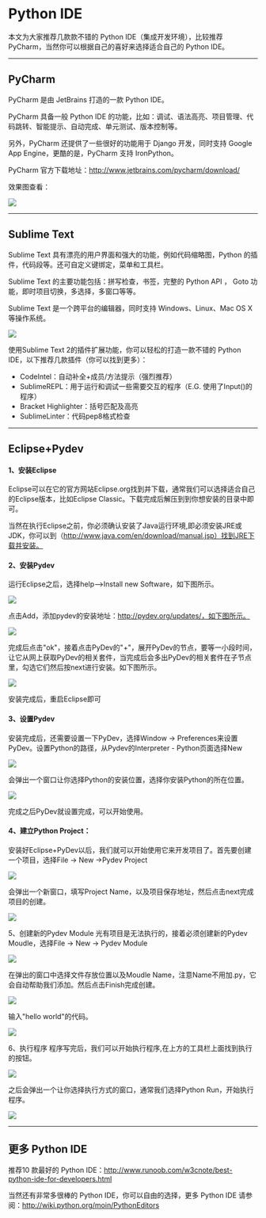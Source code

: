 # Python IDE
本文为大家推荐几款款不错的 Python IDE（集成开发环境），比较推荐 PyCharm，当然你可以根据自己的喜好来选择适合自己的 Python IDE。

---
## PyCharm
PyCharm 是由 JetBrains 打造的一款 Python IDE。

PyCharm 具备一般 Python IDE 的功能，比如：调试、语法高亮、项目管理、代码跳转、智能提示、自动完成、单元测试、版本控制等。

另外，PyCharm 还提供了一些很好的功能用于 Django 开发，同时支持 Google App Engine，更酷的是，PyCharm 支持 IronPython。

PyCharm 官方下载地址：http://www.jetbrains.com/pycharm/download/

效果图查看：

![](https://www.runoob.com/wp-content/uploads/2014/06/pycharm_ui_darcula.png)

---
## Sublime Text
Sublime Text 具有漂亮的用户界面和强大的功能，例如代码缩略图，Python 的插件，代码段等。还可自定义键绑定，菜单和工具栏。

Sublime Text 的主要功能包括：拼写检查，书签，完整的 Python API ， Goto 功能，即时项目切换，多选择，多窗口等等。

Sublime Text 是一个跨平台的编辑器，同时支持 Windows、Linux、Mac OS X等操作系统。

![](https://www.runoob.com/wp-content/uploads/2014/05/sublimetext.jpg)

使用Sublime Text 2的插件扩展功能，你可以轻松的打造一款不错的 Python IDE，以下推荐几款插件（你可以找到更多）：

- CodeIntel：自动补全+成员/方法提示（强烈推荐）
- SublimeREPL：用于运行和调试一些需要交互的程序（E.G. 使用了Input()的程序）
- Bracket Highlighter：括号匹配及高亮
- SublimeLinter：代码pep8格式检查

---
## Eclipse+Pydev
#### 1、安装Eclipse
Eclipse可以在它的官方网站Eclipse.org找到并下载，通常我们可以选择适合自己的Eclipse版本，比如Eclipse Classic。下载完成后解压到到你想安装的目录中即可。

当然在执行Eclipse之前，你必须确认安装了Java运行环境,即必须安装JRE或JDK，你可以到（http://www.java.com/en/download/manual.jsp）找到JRE下载并安装。

#### 2、安装Pydev
运行Eclipse之后，选择help-->Install new Software，如下图所示。

![](https://www.runoob.com/wp-content/uploads/2014/06/Snap1.gif)

点击Add，添加pydev的安装地址：http://pydev.org/updates/，如下图所示。

![](https://www.runoob.com/wp-content/uploads/2014/06/Snap2.gif)

完成后点击"ok"，接着点击PyDev的"+"，展开PyDev的节点，要等一小段时间，让它从网上获取PyDev的相关套件，当完成后会多出PyDev的相关套件在子节点里，勾选它们然后按next进行安装。如下图所示。

![](https://www.runoob.com/wp-content/uploads/2014/06/Snap3.gif)

安装完成后，重启Eclipse即可

#### 3、设置Pydev
安装完成后，还需要设置一下PyDev，选择Window -> Preferences来设置PyDev。设置Python的路径，从Pydev的Interpreter - Python页面选择New

![](https://www.runoob.com/wp-content/uploads/2014/06/Snap5.gif)

会弹出一个窗口让你选择Python的安装位置，选择你安装Python的所在位置。

![](https://www.runoob.com/wp-content/uploads/2014/06/Snap6.gif)

完成之后PyDev就设置完成，可以开始使用。

#### 4、建立Python Project：
安装好Eclipse+PyDev以后，我们就可以开始使用它来开发项目了。首先要创建一个项目，选择File -> New ->Pydev Project

![](https://www.runoob.com/wp-content/uploads/2014/06/Snap7.gif)

会弹出一个新窗口，填写Project Name，以及项目保存地址，然后点击next完成项目的创建。

![](https://www.runoob.com/wp-content/uploads/2014/06/Snap8.gif)

5、创建新的Pydev Module
光有项目是无法执行的，接着必须创建新的Pydev Moudle，选择File -> New -> Pydev Module

![](https://www.runoob.com/wp-content/uploads/2014/06/Snap9.gif)


在弹出的窗口中选择文件存放位置以及Moudle Name，注意Name不用加.py，它会自动帮助我们添加。然后点击Finish完成创建。

![](https://www.runoob.com/wp-content/uploads/2014/06/Snap10.gif)

输入"hello world"的代码。

![](https://www.runoob.com/wp-content/uploads/2014/06/Snap11.gif)

6、执行程序
程序写完后，我们可以开始执行程序,在上方的工具栏上面找到执行的按钮。

![](https://www.runoob.com/wp-content/uploads/2014/06/Snap13.gif)

之后会弹出一个让你选择执行方式的窗口，通常我们选择Python Run，开始执行程序。

![](https://www.runoob.com/wp-content/uploads/2014/06/Snap14.gif)

---
## 更多 Python IDE
推荐10 款最好的 Python IDE：http://www.runoob.com/w3cnote/best-python-ide-for-developers.html

当然还有非常多很棒的 Python IDE，你可以自由的选择，更多 Python IDE 请参阅：http://wiki.python.org/moin/PythonEditors
